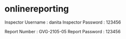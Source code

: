 # onlinereporting

Inspector Username : danita
Inspector Password : 123456

Report Number :	GVG-2105-05
Report Password : 123456
